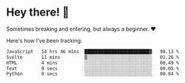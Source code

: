 # Hey there! 👋
Sometimes breaking and entering, but always a beginner. ❤️

Here's how I've been tracking:
<!--START_SECTION:waka-->

```txt
JavaScript   14 hrs 46 mins  ████████████████████████▓   98.13 %
Svelte       11 mins         ▒░░░░░░░░░░░░░░░░░░░░░░░░   01.26 %
HTML         4 mins          ░░░░░░░░░░░░░░░░░░░░░░░░░   00.49 %
Text         0 secs          ░░░░░░░░░░░░░░░░░░░░░░░░░   00.05 %
Python       0 secs          ░░░░░░░░░░░░░░░░░░░░░░░░░   00.04 %
```

<!--END_SECTION:waka-->
